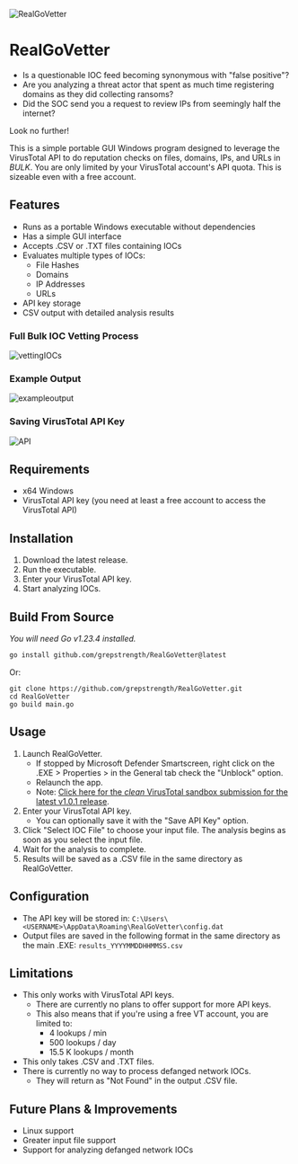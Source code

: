 ![RealGoVetter](https://github.com/user-attachments/assets/bac94e54-1990-41aa-9f60-72f25b98c228)

# RealGoVetter

- Is a questionable IOC feed becoming synonymous with "false positive"? 
- Are you analyzing a threat actor that spent as much time registering domains as they did collecting ransoms? 
- Did the SOC send you a request to review IPs from seemingly half the internet? 

Look no further!

This is a simple portable GUI Windows program designed to leverage the VirusTotal API to do reputation checks on files, domains, IPs, and URLs in *BULK*. You are only limited by your VirusTotal account's API quota. This is sizeable even with a free account. 

## Features

- Runs as a portable Windows executable without dependencies 
- Has a simple GUI interface
- Accepts .CSV or .TXT files containing IOCs
- Evaluates multiple types of IOCs:
  - File Hashes
  - Domains
  - IP Addresses
  - URLs
- API key storage
- CSV output with detailed analysis results

### Full Bulk IOC Vetting Process

![vettingIOCs](https://github.com/user-attachments/assets/8d0b8e97-0f94-4f08-9224-fe1bb7646771)

### Example Output

![exampleoutput](https://github.com/user-attachments/assets/801d523e-dc94-4ed2-919b-ef66518f244e)

### Saving VirusTotal API Key

![API](https://github.com/user-attachments/assets/93a60e1a-fd6c-4f40-a97f-dd3278087422)

## Requirements

- x64 Windows
- VirusTotal API key (you need at least a free account to access the VirusTotal API)

## Installation

1. Download the latest release.
2. Run the executable.
3. Enter your VirusTotal API key.
4. Start analyzing IOCs.

## Build From Source
*You will need Go v1.23.4 installed.*
```bash
go install github.com/grepstrength/RealGoVetter@latest
```
Or:
```
git clone https://github.com/grepstrength/RealGoVetter.git
cd RealGoVetter
go build main.go
```
## Usage

1. Launch RealGoVetter. 
    - If stopped by Microsoft Defender Smartscreen, right click on the .EXE > Properties > in the General tab check the "Unblock" option.
    - Relaunch the app.
    - Note: [Click here for the *clean* VirusTotal sandbox submission for the latest v1.0.1 release](https://www.virustotal.com/gui/file/9704a2465febe66710d2d5f3405afd440ecf26f893c4b96473f193bc872d6200). 
2. Enter your VirusTotal API key. 
    - You can optionally save it with the "Save API Key" option.
3. Click "Select IOC File" to choose your input file. The analysis begins as soon as you select the input file.
4. Wait for the analysis to complete.
5. Results will be saved as a .CSV file in the same directory as RealGoVetter.

## Configuration

- The API key will be stored in: `C:\Users\<USERNAME>\AppData\Roaming\RealGoVetter\config.dat`
- Output files are saved in the following format in the same directory as the main .EXE: `results_YYYYMMDDHHMMSS.csv`

## Limitations

- This only works with VirusTotal API keys. 
  - There are currently no plans to offer support for more API keys. 
  - This also means that if you're using a free VT account, you are limited to:
    - 4 lookups / min 
    - 500 lookups / day 
    - 15.5 K lookups / month 
- This only takes .CSV and .TXT files. 
- There is currently no way to process defanged network IOCs. 
  - They will return as "Not Found" in the output .CSV file. 

## Future Plans & Improvements

- Linux support
- Greater input file support
- Support for analyzing defanged network IOCs